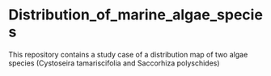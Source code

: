 # Distribution_of_marine_algae_species
This repository contains a study case of a distribution map of two algae species (Cystoseira tamariscifolia and Saccorhiza polyschides)
